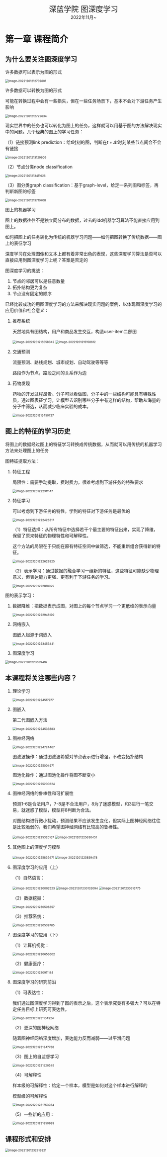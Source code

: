 <center><font size=5>深蓝学院 图深度学习</font></center>

<center>2022年11月~</center>



# 第一章 课程简介



## 为什么要关注图深度学习

许多数据可以表示为图的形式

<img src="图神经网络.assets/image-20221201212702601.png" alt="image-20221201212702601" style="zoom: 67%;" />

许多数据可以转换为图的形式

可能在转换过程中会有一些损失，但在一些任务场景下，基本不会对下游任务产生影响

<img src="图神经网络.assets/image-20221201212722634.png" alt="image-20221201212722634" style="zoom:67%;" />



现实世界中的任务也可以转化为图上的任务，这样就可以用基于图的方法解决现实中的问题。几个经典的图上的学习任务：

（1）链接预测link prediction：给$t$时刻的图，判断在$t+\Delta{t}$时刻某些节点间会不会有链接

<img src="图神经网络.assets/image-20221201213129609.png" alt="image-20221201213129609" style="zoom: 67%;" />

（2）节点分类node classification

<img src="图神经网络.assets/image-20221201213411625.png" alt="image-20221201213411625" style="zoom:67%;" />

（3）图分类graph classification：基于graph-level，给定一系列图和标签，再判断新图的标签

<img src="图神经网络.assets/image-20221201213710708.png" alt="image-20221201213710708" style="zoom:67%;" />



图上的机器学习

图上的数据往往不是独立同分布的数据，过去的idd机器学习算法不能直接应用到图上。

如何把图上的任务转化为传统的机器学习问题——如何把图转换了传统数据——图上的表征学习



深度学习在处理图像和文本上都有着非常出色的表现，这些深度学习算法是否可以直接应用到图深度学习上呢？答案是否定的

图深度学习的挑战：

1. 节点的邻居可以是任意数量
2. 拓扑结构更为复杂
3. 节点没有固定的顺序



已经比较成功的用图深度学习的方法来解决现实问题的案例，以体现图深度学习的应用价值和社会意义：

1. 推荐系统

   天然地具有图结构，用户和商品发生交互，构造user-item二部图

   <img src="图神经网络.assets/image-20221201215058342.png" alt="image-20221201215058342" style="zoom:67%;" />

   <img src="图神经网络.assets/image-20221201215158612.png" alt="image-20221201215158612" style="zoom:67%;" />

2. 交通预测

   流量预测、路线规划、城市规划、自动驾驶等等等

   路段作为节点，路段之间的关系作为边

3. 药物发现

   药物的开发过程昂贵。分子可以看做图，分子中的一些结构可能具有特殊性质，通过图表征学习，让模型去识别哪些分子中有这样的结构，帮助从海量的分子中筛选，从而减少临床实验的成本。

   <img src="图神经网络.assets/image-20221201215450727.png" alt="image-20221201215450727" style="zoom:67%;" />





## 图上的特征的学习历史

将图上的数据经过图上的特征学习转换成传统数据，从而就可以用传统的机器学习方法来处理图上的任务

图特征提取方法：

1. 特征工程

   局限性：需要手动提取，费时费力，很难考虑到下游任务的特殊要求

   <img src="图神经网络.assets/image-20221201222311147.png" alt="image-20221201222311147" style="zoom:67%;" />

2. 特征学习

   可以考虑到下游任务的特性，学到的特征对下游任务是最优的

   <img src="图神经网络.assets/image-20221201222426317.png" alt="image-20221201222426317" style="zoom:67%;" />

   （1）特征选择：从所有特征中选择若干个最主要的特征出来，实现了降维，保留了原来特征的物理特性和可解释性。

   这个方法的局限在于只能在原有特征空间中做筛选，不能重新组合获得新的特征。

   <img src="图神经网络.assets/image-20221201222629325.png" alt="image-20221201222629325" style="zoom:67%;" />

   （2）表示学习：通过数据的融合学习一组新的特征，这些特征可能缺少物理意义，但表达能力更强、更有利于下游任务的学习。

   <img src="图神经网络.assets/image-20221201222818029.png" alt="image-20221201222818029" style="zoom:67%;" />



图的表示学习：

1. 数据降维：把数据表示成图，对图上的每个节点学习一个更低维的表示向量

   <img src="图神经网络.assets/image-20221201222948199.png" alt="image-20221201222948199" style="zoom:67%;" />

2. 网络嵌入

   图嵌入起源于词嵌入

   <img src="图神经网络.assets/image-20221201223453441.png" alt="image-20221201223453441" style="zoom:67%;" />

3. 图深度学习

<img src="图神经网络.assets/image-20221201223639416.png" alt="image-20221201223639416" style="zoom:67%;" />





## 本课程将关注哪些内容？

1. 理论学习

   <img src="图神经网络.assets/image-20221201224517977.png" alt="image-20221201224517977" style="zoom:67%;" />

2. 图嵌入

   第二代图嵌入方法

   <img src="图神经网络.assets/image-20221201224533883.png" alt="image-20221201224533883" style="zoom:67%;" />

3. 图神经网络

   <img src="图神经网络.assets/image-20221201224724467.png" alt="image-20221201224724467" style="zoom:67%;" />

   图滤波操作：通过图滤波希望对节点表示进行增强，不改变拓扑结构

   <img src="图神经网络.assets/image-20221201225004671.png" alt="image-20221201225004671" style="zoom:67%;" />

   图池化操作：通过图池化操作将图不断变小

   <img src="图神经网络.assets/image-20221201225200324.png" alt="image-20221201225200324" style="zoom:67%;" />

4. 图神经网络的鲁棒性和可扩展性

   预测1-6是合法用户，7-8是不合法用户，8为了迷惑模型，和3进行一笔交易，就迷惑了模型，模型将8判断为合法。

   对图结构进行微小扰动，预测结果不应该发生变化，但实际上图神经网络往往是比较脆弱的，我们希望图神经网络有比较高的鲁棒性。

   <img src="图神经网络.assets/image-20221201225320167.png" alt="image-20221201225320167" style="zoom:67%;" />

   <img src="图神经网络.assets/image-20221201225630451.png" alt="image-20221201225630451" style="zoom:67%;" />

5. 其他图上的深度学习模型

   <img src="图神经网络.assets/image-20221201225839471.png" alt="image-20221201225839471" style="zoom:67%;" />

   <img src="图神经网络.assets/image-20221201225859478.png" alt="image-20221201225859478" style="zoom:67%;" />

6. 图深度学习的应用（上）

   （1）自然语言：

   <img src="图神经网络.assets/image-20221201230002523.png" alt="image-20221201230002523" style="zoom:67%;" />

   <img src="图神经网络.assets/image-20221201230132094.png" alt="image-20221201230132094" style="zoom:67%;" />

   <img src="图神经网络.assets/image-20221201230316775.png" alt="image-20221201230316775" style="zoom:67%;" />

   （2）数据挖掘：

   <img src="图神经网络.assets/image-20221201230506357.png" alt="image-20221201230506357" style="zoom:67%;" />

   （3）推荐系统：

   <img src="图神经网络.assets/image-20221201230539785.png" alt="image-20221201230539785" style="zoom:67%;" />

7. 图深度学习的应用（下）

   （1）计算机视觉：

   <img src="图神经网络.assets/image-20221201230656602.png" alt="image-20221201230656602" style="zoom:67%;" />

   （2）健康医疗：

   <img src="图神经网络.assets/image-20221201230911144.png" alt="image-20221201230911144" style="zoom:67%;" />

8. 图深度学习的研究前沿

   （1）可表达性：

   我们通过图深度学习得到了图的表示之后，这个表示究竟有多强大？可以在特定任务目标上研究可表达性。

   <img src="图神经网络.assets/image-20221201231104924.png" alt="image-20221201231104924" style="zoom:67%;" />

   （2）更深的图神经网络

   随着图神经网络深度增加，表达能力反而减弱——过平滑问题

   <img src="图神经网络.assets/image-20221201231347788.png" alt="image-20221201231347788" style="zoom:67%;" />

   （3）图上的自监督学习

   <img src="图神经网络.assets/image-20221201231520549.png" alt="image-20221201231520549" style="zoom:67%;" />

   （4）可解释性

   样本级的可解释性：给定一个样本，模型是如何对这个样本进行解释的

   模型级的可解释性

   <img src="图神经网络.assets/image-20221201231753934.png" alt="image-20221201231753934" style="zoom:67%;" />

   （5）一些新的应用：

   <img src="图神经网络.assets/image-20221201231850989.png" alt="image-20221201231850989" style="zoom:67%;" />





## 课程形式和安排

<img src="图神经网络.assets/image-20221201232913821.png" alt="image-20221201232913821" style="zoom:67%;" />